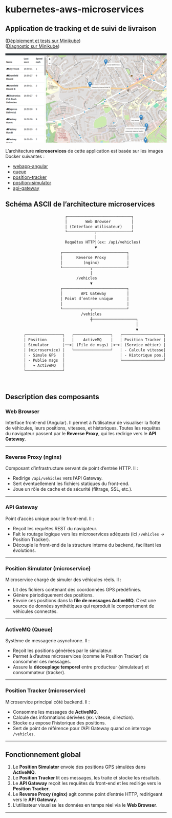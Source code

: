 # kubernetes-aws-microservices

## Application de tracking et de suivi de livraison

([Déploiement et tests sur Minikube](README-deploy-test.md))\
([Diagnostic sur Minikube](README-diagnostic.md))

![img-4.png](images/img-4.png)

L’architecture **microservices** de cette application est basée sur les images Docker suivantes :

* [webapp-angular](https://hub.docker.com/r/richardchesterwood/k8s-fleetman-webapp-angular)
* [queue](https://hub.docker.com/r/richardchesterwood/k8s-fleetman-queue)
* [position-tracker](https://hub.docker.com/r/richardchesterwood/k8s-fleetman-position-tracker)
* [position-simulator](https://hub.docker.com/r/richardchesterwood/k8s-fleetman-position-simulator)
* [api-gateway](https://hub.docker.com/r/richardchesterwood/k8s-fleetman-api-gateway)


## Schéma ASCII de l’architecture microservices

```
                          ┌────────────────────────────┐
                          │        Web Browser         │
                          │ (Interface utilisateur)    │
                          └────────────┬───────────────┘
                                       │
                          Requêtes HTTP│(ex: /api/vehicles)
                                       ▼
                        ┌────────────────────────────┐
                        │      Reverse Proxy         │
                        │         (nginx)            │
                        └────────────┬───────────────┘
                                     │
                               /vehicles
                                     ▼
                        ┌────────────────────────────┐
                        │        API Gateway         │
                        │ Point d’entrée unique      │
                        │                            │
                        └────────────┬───────────────┘
                                 /vehicles
                                     ┼───────────────────┐
                                                         │
                                                         ▼
        ┌────────────────┐   ┌────────────────┐   ┌──────────────────┐
        │ Position       │   │    ActiveMQ    │   │ Position Tracker │
        │ Simulator      │──>│ (File de msgs) │<─>│ (Service métier) │
        │ (microservice) │   └────────────────┘   │ - Calcule vitesse│
        │ - Simule GPS   │                        │ - Historique pos.│
        │ - Publie msgs  │                        └──────────────────┘
        │   → ActiveMQ   │            
        └────────────────┘           
                                      
                                     
```

## Description des composants

### **Web Browser**

Interface front-end (Angular).
Il permet à l’utilisateur de visualiser la flotte de véhicules, leurs positions, vitesses, et historiques.
Toutes les requêtes du navigateur passent par le **Reverse Proxy**, qui les redirige vers le **API Gateway**.

---

### **Reverse Proxy (nginx)**

Composant d’infrastructure servant de point d’entrée HTTP.
Il :

* Redirige `/api/vehicles` vers l’API Gateway.
* Sert éventuellement les fichiers statiques du front-end.
* Joue un rôle de cache et de sécurité (filtrage, SSL, etc.).

---

### **API Gateway**

Point d’accès unique pour le front-end.
Il :

* Reçoit les requêtes REST du navigateur.
* Fait le routage logique vers les microservices adéquats (ici `/vehicles` → Position Tracker).
* Découple le front-end de la structure interne du backend, facilitant les évolutions.

---

### **Position Simulator (microservice)**

Microservice chargé de simuler des véhicules réels.
Il :

* Lit des fichiers contenant des coordonnées GPS prédéfinies.
* Génère périodiquement des positions.
* Envoie ces positions dans la **file de messages ActiveMQ**.
  C’est une source de données synthétiques qui reproduit le comportement de véhicules connectés.

---

### **ActiveMQ (Queue)**

Système de messagerie asynchrone.
Il :

* Reçoit les positions générées par le simulateur.
* Permet à d’autres microservices (comme le Position Tracker) de consommer ces messages.
* Assure la **découplage temporel** entre producteur (simulateur) et consommateur (tracker).

---

### **Position Tracker (microservice)**

Microservice principal côté backend.
Il :

* Consomme les messages de **ActiveMQ**.
* Calcule des informations dérivées (ex. vitesse, direction).
* Stocke ou expose l’historique des positions.
* Sert de point de référence pour l’API Gateway quand on interroge `/vehicles`.

---

## Fonctionnement global

1. Le **Position Simulator** envoie des positions GPS simulées dans **ActiveMQ**.
2. Le **Position Tracker** lit ces messages, les traite et stocke les résultats.
3. Le **API Gateway** reçoit les requêtes du front-end et les redirige vers le **Position Tracker**.
4. Le **Reverse Proxy (nginx)** agit comme point d’entrée HTTP, redirigeant vers le **API Gateway**.
5. L’utilisateur visualise les données en temps réel via le **Web Browser**.

---
